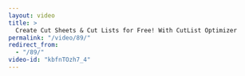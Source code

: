 ```yaml
---
layout: video
title: >
  Create Cut Sheets & Cut Lists for Free! With CutList Optimizer
permalink: "/video/89/"
redirect_from:
  - "/89/"
video-id: "kbfnTOzh7_4"
---
```

